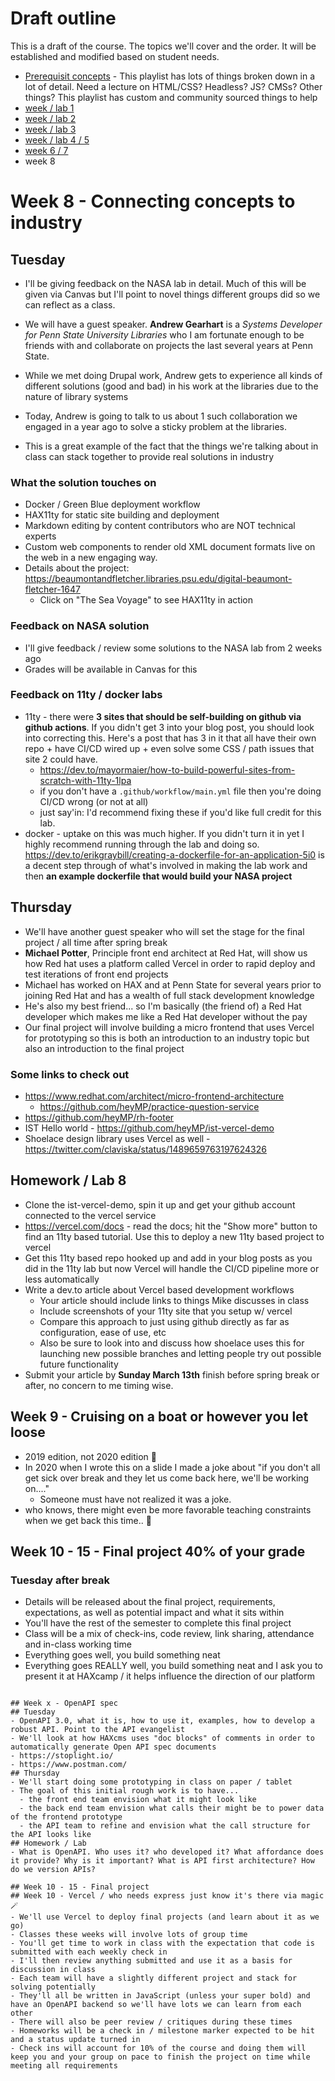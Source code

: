 # Draft outline
This is a draft of the course. The topics we'll cover and the order. It will be established and modified based on student needs.
- [Prerequisit concepts](https://youtube.com/playlist?list=PLJQupiji7J5efO_Q5VGZcPE4O_TM_HGP4) - This playlist has lots of things broken down in a lot of detail. Need a lecture on HTML/CSS? Headless? JS? CMSs? Other things? This playlist has custom and community sourced things to help
- [week / lab 1](https://github.com/elmsln/edtechjoker/tree/master/sp-22/week-1)
- [week / lab 2](https://github.com/elmsln/edtechjoker/tree/master/sp-22/week-2)
- [week / lab 3](https://github.com/elmsln/edtechjoker/tree/master/sp-22/week-3)
- [week / lab 4 / 5](https://github.com/elmsln/edtechjoker/tree/master/sp-22/week-4-5)
- [week 6 / 7](https://github.com/elmsln/edtechjoker/tree/master/sp-22/week-6-7)
- week 8

# Week 8 - Connecting concepts to industry

## Tuesday
- I'll be giving feedback on the NASA lab in detail. Much of this will be given via Canvas but I'll point to novel things different groups did so we can reflect as a class.

- We will have a guest speaker. **Andrew Gearhart** is a *Systems Developer for Penn State University Libraries* who I am fortunate enough to be friends with and collaborate on projects the last several years at Penn State.
- While we met doing Drupal work, Andrew gets to experience all kinds of different solutions (good and bad) in his work at the libraries due to the nature of library systems
- Today, Andrew is going to talk to us about 1 such collaboration we engaged in a year ago to solve a sticky problem at the libraries.
- This is a great example of the fact that the things we're talking about in class can stack together to provide real solutions in industry

### What the solution touches on
- Docker / Green Blue deployment workflow
- HAX11ty for static site building and deployment
- Markdown editing by content contributors who are NOT technical experts
- Custom web components to render old XML document formats live on the web in a new engaging way.
- Details about the project: https://beaumontandfletcher.libraries.psu.edu/digital-beaumont-fletcher-1647
  - Click on "The Sea Voyage" to see HAX11ty in action

### Feedback on NASA solution
- I'll give feedback / review some solutions to the NASA lab from 2 weeks ago
- Grades will be available in Canvas for this

### Feedback on 11ty / docker labs
- 11ty - there were **3 sites that should be self-building on github via github actions**. If you didn't get 3 into your blog post, you should look into correcting this. Here's a post that has 3 in it that all have their own repo + have CI/CD wired up + even solve some CSS / path issues that site 2 could have.
  - https://dev.to/mayormaier/how-to-build-powerful-sites-from-scratch-with-11ty-1lpa
  - if you don't have a `.github/workflow/main.yml` file then you're doing CI/CD wrong (or not at all)
  - just say'in: I'd recommend fixing these if you'd like full credit for this lab.
- docker - uptake on this was much higher. If you didn't turn it in yet I highly recommend running through the lab and doing so. https://dev.to/erikgraybill/creating-a-dockerfile-for-an-application-5i0 is a decent step through of what's involved in making the lab work and then **an example dockerfile that would build your NASA project**

## Thursday
- We'll have another guest speaker who will set the stage for the final project / all time after spring break
- **Michael Potter**, Principle front end architect at Red Hat, will show us how Red hat uses a platform called Vercel in order to rapid deploy and test iterations of front end projects
- Michael has worked on HAX and at Penn State for several years prior to joining Red Hat and has a wealth of full stack development knowledge
- He's also my best friend... so I'm basically (the friend of) a Red Hat developer which makes me like a Red Hat developer without the pay
- Our final project will involve building a micro frontend that uses Vercel for prototyping so this is both an introduction to an industry topic but also an introduction to the final project

### Some links to check out
- https://www.redhat.com/architect/micro-frontend-architecture
  - https://github.com/heyMP/practice-question-service
- https://github.com/heyMP/rh-footer
- IST Hello world - https://github.com/heyMP/ist-vercel-demo
- Shoelace design library uses Vercel as well - https://twitter.com/claviska/status/1489659763197624326

## Homework / Lab 8
- Clone the ist-vercel-demo, spin it up and get your github account connected to the vercel service
- https://vercel.com/docs - read the docs; hit the "Show more" button to find an 11ty based tutorial. Use this to deploy a new 11ty based project to vercel
- Get this 11ty based repo hooked up and add in your blog posts as you did in the 11ty lab but now Vercel will handle the CI/CD pipeline more or less automatically
- Write a dev.to article about Vercel based development workflows
  - Your article should include links to things Mike discusses in class
  - Include screenshots of your 11ty site that you setup w/ vercel
  - Compare this approach to just using github directly as far as configuration, ease of use, etc
  - Also be sure to look into and discuss how shoelace uses this for launching new possible branches and letting people try out possible future functionality
- Submit your article by **Sunday March 13th** finish before spring break or after, no concern to me timing wise.

## Week 9 - Cruising on a boat or however you let loose
- 2019 edition, not 2020 edition 😬
- In 2020 when I wrote this on a slide I made a joke about "if you don't all get sick over break and they let us come back here, we'll be working on...."
  - Someone must have not realized it was a joke.
- who knows, there might even be more favorable teaching constraints when we get back this time.. 🙏

## Week 10 - 15 - Final project 40% of your grade
### Tuesday after break
- Details will be released about the final project, requirements, expectations, as well as potential impact and what it sits within
- You'll have the rest of the semester to complete this final project
- Class will be a mix of check-ins, code review, link sharing, attendance and in-class working time
- Everything goes well, you build something neat
- Everything goes REALLY well, you build something neat and I ask you to present it at HAXcamp / it helps influence the direction of our platform

~~~ EVERYTHING BELOW HERE IS HIGHLY VARIABLE / SUBJECT TO CHANGE ~~~

## Week x - OpenAPI spec
## Tuesday
- OpenAPI 3.0, what it is, how to use it, examples, how to develop a robust API. Point to the API evangelist
- We'll look at how HAXcms uses "doc blocks" of comments in order to automatically generate Open API spec documents
- https://stoplight.io/
- https://www.postman.com/
## Thursday
- We'll start doing some prototyping in class on paper / tablet
- The goal of this initial rough work is to have...
  - the front end team envision what it might look like
  - the back end team envision what calls their might be to power data of the frontend prototype
  - the API team to refine and envision what the call structure for the API looks like
## Homework / Lab
- What is OpenAPI. Who uses it? who developed it? What affordance does it provide? Why is it important? What is API first architecture? How do we version APIs?

## Week 10 - 15 - Final project
## Week 10 - Vercel / who needs express just know it's there via magic 🪄
- We'll use Vercel to deploy final projects (and learn about it as we go)
- Classes these weeks will involve lots of group time
- You'll get time to work in class with the expectation that code is submitted with each weekly check in
- I'll then review anything submitted and use it as a basis for discussion in class
- Each team will have a slightly different project and stack for solving potentially
- They'll all be written in JavaScript (unless your super bold) and have an OpenAPI backend so we'll have lots we can learn from each other
- There will also be peer review / critiques during these times
- Homeworks will be a check in / milestone marker expected to be hit and a status update turned in
- Check ins will account for 10% of the course and doing them will keep you and your group on pace to finish the project on time while meeting all requirements
